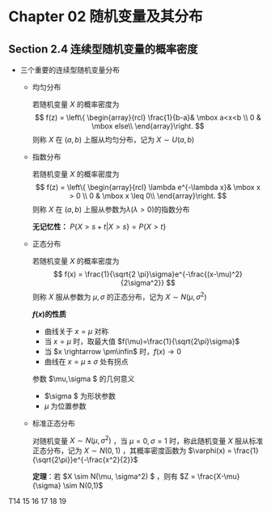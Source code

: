# Chapter 02 随机变量及其分布

## Section 2.4 连续型随机变量的概率密度

* 三个重要的连续型随机变量分布

  - 均匀分布

    若随机变量 $X$ 的概率密度为
    $$
    f(z) = \left\{ \begin{array}{rcl} \frac{1}{b-a}& \mbox a<x<b \\
    0 & \mbox else\\ \end{array}\right.
    $$
    则称 $X$ 在 $(a,b)$ 上服从均匀分布，记为 $X \sim U(a,b)$

  - 指数分布

    若随机变量 $X$ 的概率密度为
    $$
    f(z) = \left\{ \begin{array}{rcl} \lambda e^{-\lambda x}& \mbox x > 0 \\
    0 & \mbox x \leq 0\\ \end{array}\right.
    $$
    则称 $X$ 在 $(a,b)$ 上服从参数为$\lambda (\lambda>0)$的指数分布

    **无记忆性：** $P\{X>s+t|X>s\}=P\{X>t\}$

  - 正态分布

    若随机变量 $X$ 的概率密度为
    $$
    f(x) = \frac{1}{\sqrt{2 \pi}\sigma}e^{-\frac{(x-\mu)^2}{2\sigma^2}}
    $$
    则称 $X$ 服从参数为 $\mu,\sigma$ 的正态分布，记为 $X \sim N(\mu,\sigma^2)$

    **$f(x)$的性质**

    - 曲线关于 $x=\mu$ 对称
    - 当 $x=\mu$ 时，取最大值 $f(\mu)=\frac{1}{\sqrt{2\pi}\sigma}$
    - 当 $x \rightarrow \pm\infin$ 时，$f(x) \rightarrow 0$
    - 曲线在 $x = \mu \pm \sigma$ 处有拐点

    参数 $\mu,\sigma $ 的几何意义

    - $\sigma $ 为形状参数
    - $\mu$ 为位置参数

  - 标准正态分布

    对随机变量 $X \sim N(\mu, \sigma^2)$ ，当 $\mu=0,\sigma=1$ 时，称此随机变量 $X$ 服从标准正态分布，记为 $X \sim N(0,1)$ ，其概率密度函数为 $\varphi(x) = \frac{1}{\sqrt{2\pi}}e^{-\frac{x^2}{2}}$

    **定理**：若 $X \sim N(\mu, \sigma^2) $ ，则有 $Z = \frac{X-\mu}{\sigma} \sim N(0,1)$





T14 15 16 17 18 19

